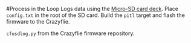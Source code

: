 #Process in the Loop
Logs data using the [Micro-SD card deck](https://www.bitcraze.io/documentation/repository/crazyflie-firmware/master/userguides/decks/micro-sd-card-deck/). Place `config.txt` in the root of the SD card. Build the `pitl` target and flash the firmware to the Crazyflie.

`cfusdlog.py` from the Crazyflie firmware repository.